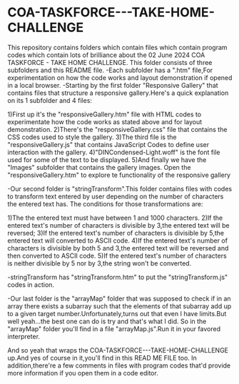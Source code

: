 # COA-TASKFORCE---TAKE-HOME-CHALLENGE
This repository contains folders which contain files which contain program codes which contain lots of brilliance about the 02 June 2024 COA TASKFORCE - TAKE HOME CHALLENGE.
This folder consists of three subfolders and this README file.
-Each subfolder has a ".htm" file,For experimentation on how the code works and layout demonstration if opened in a local browser.
-Starting by the first folder "Responsive Gallery" that contains files that structure a responsive gallery.Here's a quick explanation on its 1 subfolder and 4 files:

1)First up it's the "responsiveGallery.htm" file with HTML codes to experimentate how the code works as stated above and for layout demonstration.
2)There's the "responsiveGallery.css" file that contains the CSS codes used to style the gallery.
3)The third file is the "responsiveGallery.js" that contains JavaScript Codes to define user interaction with the gallery.
4)"DINCondensed-Light.woff" is the font file used for some of the text to be displayed.
5)And finally we have the "Images" subfolder that contains the gallery images.
Open the "responsiveGallery.htm" to explore te functionality of the responsive gallery

-Our second folder is "stringTransform".This folder contains files with codes to transform text entered by user depending on the number of characters the entered text has.
The conditions for those transformations are:

1)The the entered text must have between 1 and 1000 characters.
2)If the entered text's number of characters is divisible by 3,the entered text will be reversed;
3)If the entered text's number of characters is divisible by 5,the entered text will converted to ASCII code.
4)If the entered text's number of characters is divisible by both 5 and 3,the entered text will be reversed and then converted to ASCII code.
5)If the entered text's number of characters is neither divisible by 5 nor by 3,the string won't be converted.

-stringTransform has "stringTransform.htm" to put the "stringTransform.js" codes in action.

-Our last folder is the "arrayMap" folder that was supposed to check if in an array there exists a subarray such that the elements of that subarray add up to a given target number.Unfortunately,turns out that even I have limits.But well yeah...the best one can do is try and that's what I did.
So in the "arrayMap" folder you'll find in a file "arrayMap.js".Run it in your favored interpreter.

 And so yeah that wraps the COA-TASKFORCE---TAKE-HOME-CHALLENGE up.And yes of course in it,you'll find in this READ ME FILE too.
 In addition,there're a few comments in files with program codes that'd provide more information if you open them in a code editor.
